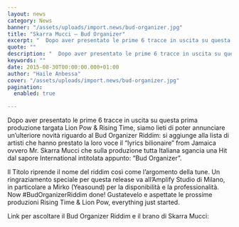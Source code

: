 ```yaml
---
layout: news
category: News
banner: "/assets/uploads/import.news/bud-organizer.jpg"
title: "Skarra Mucci – Bud Organizer"
excerpt: "  Dopo aver presentato le prime 6 tracce in uscita su questa prima produzione targata Lion Pow & Rising Time, siamo lieti di poter annunciare un’ulteriore novità riguardo al Bud Organizer Riddim: si aggiunge alla lista di artisti che hanno prestato la loro voce il “lyrics bilionaire” from Jamaica ovvero Mr. Skarra Mucci che sulla [&hellip"
quote: ""
description: "  Dopo aver presentato le prime 6 tracce in uscita su questa prima produzione targata Lion Pow & Rising Time, siamo lieti di poter annunciare un’ulteriore novità riguardo al Bud Organizer Riddim: si aggiunge alla lista di artisti che hanno prestato la loro voce il “lyrics bilionaire” from Jamaica ovvero Mr. Skarra Mucci che sulla [&hellip"
keywords: ""
date: 2015-08-30T00:00:00.000+01:00
author: "Haile Anbessa"
cover: "/assets/uploads/import.news/bud-organizer.jpg"
pagination:
  enabled: true

---
```


[](https://hotmc.com/wp-content/uploads/2015/08/bud-organizer.jpg)

Dopo aver presentato le prime 6 tracce in uscita su questa prima produzione targata Lion Pow & Rising Time, siamo lieti di poter annunciare un’ulteriore novità riguardo al Bud Organizer Riddim: si aggiunge alla lista di artisti che hanno prestato la loro voce il “lyrics bilionaire” from Jamaica ovvero Mr. Skarra Mucci che sulla produzione tutta Italiana sgancia una Hit dal sapore International intitolata appunto: “Bud Organizer”.

Il Titolo riprende il nome del riddim così come l’argomento della tune. Un ringraziamento speciale per questa release va all’Amplify Studio di Milano, in particolare a Mirko (Yeasound) per la disponibilità e la professionalità. Now #BudOrganizerRiddim done! Gustatevelo e aspettate le prossime produzioni Rising Time & Lion Pow, everything just started.

Link per ascoltare il Bud Organizer Riddim e il brano di Skarra Mucci:  